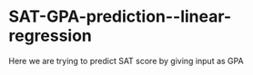 # SAT-GPA-prediction--linear-regression
Here we are trying to predict SAT score by giving input as GPA

